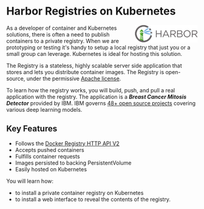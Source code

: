 # Harbor Registries on Kubernetes #

<img align="right" width="33%" src="./assets/harbor-logo.png">

As a developer of container and Kubernetes solutions, there is often a need to publish containers to a private registry. When we are prototyping or testing it's handy to setup a local registry that just you or a small group can leverage. Kubernetes is ideal for hosting this solution.

The Registry is a stateless, highly scalable server side application that stores and lets you distribute container images. The Registry is open-source, under the permissive [Apache license](http://en.wikipedia.org/wiki/Apache_License).

To learn how the registry works, you will build, push, and pull a real application with the registry. The application is a **_Breast Cancer Mitosis Detector_** provided by IBM. IBM governs [48+ open source projects](https://github.com/search?q=org%3AIBM+MAX&unscoped_q=MAX) covering various deep learning models.

## Key Features ##

- Follows the [Docker Registry HTTP API V2](https://docs.docker.com/registry/spec/api/)
- Accepts pushed containers
- Fulfills container requests
- Images persisted to backing PersistentVolume
- Easily hosted on Kubernetes

You will learn how:

- to install a private container registry on Kubernetes
- to install a web interface to reveal the contents of the registry.
